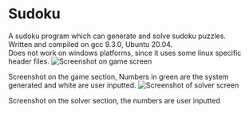 # Sudoku
A sudoku program which can generate and solve sudoku puzzles.  
Written and compiled on gcc 9.3.0, Ubuntu 20.04.  
Does not work on windows platforms, since it uses some linux specific header files. 
![Screenshot on game screen](https://user-images.githubusercontent.com/76743829/111115603-dc200880-858a-11eb-93a0-4b2999f643c3.png)

Screenshot on the game section, Numbers in green are the system generated and white are user inputted.
![Screenshot of solver screen](https://user-images.githubusercontent.com/76743829/111115762-14274b80-858b-11eb-8f02-0396e2b572da.png)

Screenshot on the solver section, the numbers are user inputted
